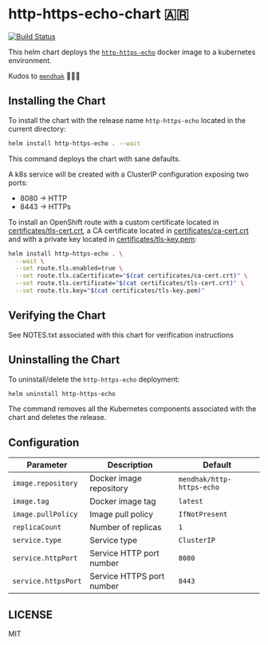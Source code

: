 # http-https-echo-chart 🇦🇷

[![Build Status](https://travis-ci.org/germanattanasio/http-https-echo-chart.svg?branch=master)](https://travis-ci.org/germanattanasio/http-https-echo-chart)

This helm chart deploys the [`http-https-echo`](https://github.com/mendhak/docker-http-https-echo) docker image to a kubernetes environment.

Kudos to [`mendhak`](https://github.com/mendhak) 🙌🙌🙌

## Installing the Chart

To install the chart with the release name `http-https-echo` located in the current directory:

```bash
helm install http-https-echo . --wait
```

This command deploys the chart with sane defaults.

A k8s service will be created with a ClusterIP configuration exposing two ports:
 
* 8080 -> HTTP
* 8443 -> HTTPs

To install an OpenShift route with a custom certificate located in [certificates/tls-cert.crt](certificates/tls-cert.crt),
a CA certificate located in [certificates/ca-cert.crt](certificates/ca-cert.crt) and with a private key located in
[certificates/tls-key.pem](certificates/tls-key.pem):

```bash
helm install http-https-echo . \
  --wait \
  --set route.tls.enabled=true \
  --set route.tls.caCertificate="$(cat certificates/ca-cert.crt)" \
  --set route.tls.certificate="$(cat certificates/tls-cert.crt)" \
  --set route.tls.key="$(cat certificates/tls-key.pem)"
```

## Verifying the Chart

See NOTES.txt associated with this chart for verification instructions

## Uninstalling the Chart

To uninstall/delete the `http-https-echo` deployment:

```bash
helm uninstall http-https-echo
```

The command removes all the Kubernetes components associated with the chart and deletes the release.

## Configuration

| Parameter | Description | Default |
|-----------|-------------|---------|
| `image.repository` | Docker image repository | `mendhak/http-https-echo` |
| `image.tag` | Docker image tag | `latest` |
| `image.pullPolicy` | Image pull policy | `IfNotPresent` |
| `replicaCount` | Number of replicas | `1` |
| `service.type` | Service type | `ClusterIP` |
| `service.httpPort` | Service HTTP port number | `8080` |
| `service.httpsPort` | Service HTTPS port number | `8443` |


## LICENSE

MIT
